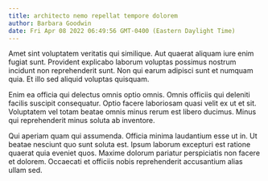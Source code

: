 ```yaml
---
title: architecto nemo repellat tempore dolorem
author: Barbara Goodwin
date: Fri Apr 08 2022 06:49:56 GMT-0400 (Eastern Daylight Time)
---
```

Amet sint voluptatem veritatis qui similique. Aut quaerat aliquam iure enim fugiat sunt. Provident explicabo laborum voluptas possimus nostrum incidunt non reprehenderit sunt. Non qui earum adipisci sunt et numquam quia. Et illo sed aliquid voluptas quisquam.

 Enim ea officia qui delectus omnis optio omnis. Omnis officiis qui deleniti facilis suscipit consequatur. Optio facere laboriosam quasi velit ex ut et sit. Voluptatem vel totam beatae omnis minus rerum est libero ducimus. Minus qui reprehenderit minus soluta ab inventore.

 Qui aperiam quam qui assumenda. Officia minima laudantium esse ut in. Ut beatae nesciunt quo sunt soluta est. Ipsum laborum excepturi est ratione quaerat quia eveniet quos. Maxime dolorum pariatur perspiciatis non facere et dolorem. Occaecati et officiis nobis reprehenderit accusantium alias ullam sed.
